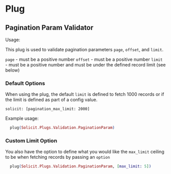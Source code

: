 # Plug

## Pagination Param Validator

Usage:

This plug is used to validate pagination parameters `page`, `offset`, and `limit`.

`page` - must be a positive number
`offset` - must be a positive number
`limit` - must be a positive number and must be under the defined record limit (see below)

### Default Options

When using the plug, the default `limit` is defined to fetch 1000 records or if the
limit is defined as part of a config value.

```text
solicit: [pagination_max_limit: 2000]
```

Example usage:
```elixir
  plug(Solicit.Plugs.Validation.PaginationParam)
```

### Custom Limit Option

You also have the option to define what you would like the `max_limit` ceiling to be
when fetching records by passing an `option`

```elixir
  plug(Solicit.Plugs.Validation.PaginationParam, [max_limit: 5])
```